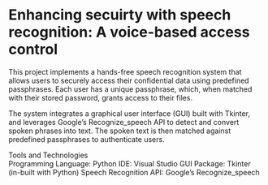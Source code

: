 # Enhancing secuirty with speech recognition: A voice-based access control
This project implements a hands-free speech recognition system that allows users to securely access their confidential data using predefined passphrases. Each user has a unique passphrase, which, when matched with their stored password, grants access to their files.

The system integrates a graphical user interface (GUI) built with Tkinter, and leverages Google’s Recognize_speech API to detect and convert spoken phrases into text. The spoken text is then matched against predefined passphrases to authenticate users.

Tools and Technologies<br>
Programming Language: Python
IDE: Visual Studio
GUI Package: Tkinter (in-built with Python)
Speech Recognition API: Google’s Recognize_speech
